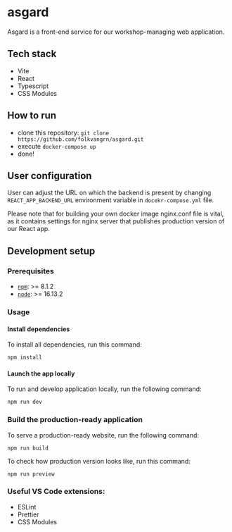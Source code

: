 # asgard

Asgard is a front-end service for our workshop-managing web application.

## Tech stack

- Vite
- React
- Typescript
- CSS Modules

## How to run

 - clone this repository: ```git clone https://github.com/folkvangrn/asgard.git```
 - execute ```docker-compose up```
 - done!

## User configuration

User can adjust the URL on which the backend is present by changing ```REACT_APP_BACKEND_URL``` environment variable in ```docekr-compose.yml``` file. 

Please note that for building your own docker image nginx.conf file is vital, as it contains settings for nginx server that publishes production version of our React app.

## Development setup
### Prerequisites

- [`npm`](https://www.npmjs.com/): >= 8.1.2
- [`node`](https://nodejs.org/en/): >= 16.13.2

### Usage

#### Install dependencies

To install all dependencies, run this command:

```bash
npm install
```

#### Launch the app locally

To run and develop application locally, run the following command:

```
npm run dev
```

### Build the production-ready application

To serve a production-ready website, run the following command:

```
npm run build
```

To check how production version looks like, run this command:

```
npm run preview
```

### Useful VS Code extensions:

- ESLint
- Prettier
- CSS Modules